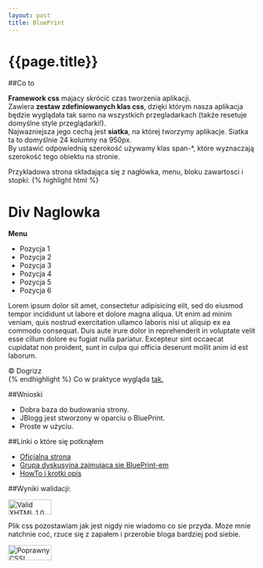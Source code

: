 ```yaml
---
layout: post
title: BluePrint
---
```


# {{page.title}}

##Co to
<p>
<b>Framework css</b> majacy skrócić czas tworzenia aplikacji.<br />
Zawiera <b>zestaw zdefiniowanych klas css</b>, dzięki którym nasza aplikacja będzie wyglądała tak samo na wszystkich przegladarkach (także resetuje domyślne style przeglądarki!).<br />
Najwazniejsza jego cechą jest <b>siatka</b>, na której tworzymy aplikacje. Siatka ta to domyślnie 24 kolumny na 950px. <br />
By ustawić odpowiednią szerokość używamy klas span-*, które wyznaczają szerokość tego obiektu na stronie.<br/>
</p>
<p>
	Przykladowa strona składająca się z nagłówka, menu, bloku zawartosci i stopki:
	{% highlight html %}
	<div class="container showgrid">
		<div class="span-24 clear" id="naglowek">
			<h1>Div Naglowka</h1>
		</div>
		<div class="span-4" id="navi">
			<b class="prepend-1">Menu</b>
			<ul>
				<li>Pozycja 1</li>
				<li>Pozycja 2</li>
				<li>Pozycja 3</li>
				<li>Pozycja 4</li>
				<li>Pozycja 5</li>
				<li>Pozycja 6</li>
			</ul>
		</div>
		<div class="span-15 last" id="content">
			<p>
				Lorem ipsum dolor sit amet, consectetur adipisicing elit, sed do eiusmod tempor incididunt ut labore et dolore magna aliqua. Ut enim ad minim veniam, quis nostrud exercitation ullamco laboris nisi ut aliquip ex ea commodo consequat. Duis aute irure dolor in reprehenderit in voluptate velit esse cillum dolore eu fugiat nulla pariatur. Excepteur sint occaecat cupidatat non proident, sunt in culpa qui officia deserunt mollit anim id est laborum.
			</p>
		</div>
		<div class="span-5 small prepend-10 clear" id="stopka">
			&copy; Dogrizz
		</div>
	</div>
	{% endhighlight %}
	Co w praktyce wygląda <a href="http://sigma.ug.edu.pl/~dzmitrow/bpexample">tak.</a>
</p>

##Wnioski
<ul>
	<li>Dobra baza do budowania strony.</li>
	<li>JBlogg jest stworzony w oparciu o BluePrint.</li>
	<li>Proste w użyciu.</li>
</ul>

##Linki o które się potknąłem
<ul>
    <li><a href="http://www.blueprintcss.org/">Oficjalna strona</a></li>
    <li><a href="http://groups.google.com/group/blueprintcss/browse_thread/thread/f95b05c988565d69/6819b9983eb0024f">Grupa dyskusyjna zajmujaca sie BluePrint-em</a></li>
    <li><a href="http://rubyonrailswin.wordpress.com/2008/07/02/blueprint-css-template/">HowTo i krotki opis</a></li>
</ul>

##Wyniki walidacji:
<p>
    <a href="http://validator.w3.org/check?uri=referer"><img src="http://www.w3.org/Icons/valid-xhtml10-blue" alt="Valid XHTML 1.0 Strict" height="31" width="88" /></a>
</p>
<p>
    Plik css pozostawiam jak jest nigdy nie wiadomo co sie przyda. Moze mnie natchnie coć, rzuce się z zapałem i przerobie bloga bardziej pod siebie.
</p>
<p>
<a href="http://jigsaw.w3.org/css-validator/check/referer"><img style="border:0;width:88px;height:31px" src="http://jigsaw.w3.org/css-validator/images/vcss-blue" alt="Poprawny CSS!" /></a>
</p>
